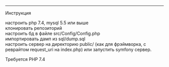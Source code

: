 --- 
Инструкция

настроить php 7.4, mysql 5.5 или выше  
клонировать репозиторий  
настроить бд в файле src/Config/Config.php  
импортировать дамп из sql/dump.sql  
настроить сервер на директорию public/ (как для фрэймворка, с реврайтом request_uri на index.php)
или запустить symfony сервер.


Требуется PHP 7.4
